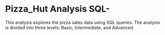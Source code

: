 # Pizza_Hut Analysis SQL-
This analysis explores the pizza sales data using SQL queries. The analysis is divided into three levels: Basic, Intermediate, and Advanced.

